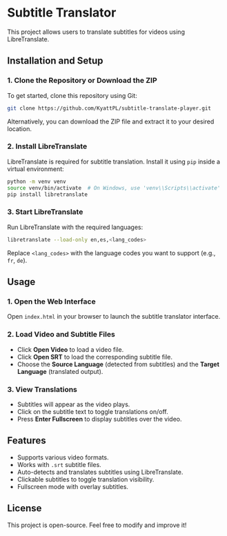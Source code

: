 # Subtitle Translator

This project allows users to translate subtitles for videos using LibreTranslate.

## Installation and Setup

### 1. Clone the Repository or Download the ZIP

To get started, clone this repository using Git:
```sh
git clone https://github.com/KyattPL/subtitle-translate-player.git
```

Alternatively, you can download the ZIP file and extract it to your desired location.

### 2. Install LibreTranslate

LibreTranslate is required for subtitle translation. Install it using `pip` inside a virtual environment:
```sh
python -m venv venv
source venv/bin/activate  # On Windows, use 'venv\\Scripts\\activate'
pip install libretranslate
```

### 3. Start LibreTranslate

Run LibreTranslate with the required languages:
```sh
libretranslate --load-only en,es,<lang_codes>
```
Replace `<lang_codes>` with the language codes you want to support (e.g., `fr`, `de`).

## Usage

### 1. Open the Web Interface

Open `index.html` in your browser to launch the subtitle translator interface.

### 2. Load Video and Subtitle Files

- Click **Open Video** to load a video file.
- Click **Open SRT** to load the corresponding subtitle file.
- Choose the **Source Language** (detected from subtitles) and the **Target Language** (translated output).

### 3. View Translations

- Subtitles will appear as the video plays.
- Click on the subtitle text to toggle translations on/off.
- Press **Enter Fullscreen** to display subtitles over the video.

## Features
- Supports various video formats.
- Works with `.srt` subtitle files.
- Auto-detects and translates subtitles using LibreTranslate.
- Clickable subtitles to toggle translation visibility.
- Fullscreen mode with overlay subtitles.

## License
This project is open-source. Feel free to modify and improve it!